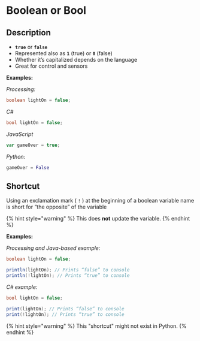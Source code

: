 # Boolean or Bool

## Description

* **`true`** or **`false`**
* Represented also as **`1`** \(true\) or **`0`** \(false\)
* Whether it’s capitalized depends on the language
* Great for control and sensors

**Examples:**

_Processing:_

```java
boolean lightOn = false;
```

_C\#_

```csharp
bool lightOn = false;
```

_JavaScript_

```javascript
var gameOver = true;
```

_Python:_

```python
gameOver = False
```

## Shortcut

Using an exclamation mark \( `!` \) at the beginning of a boolean variable name is short for “the opposite” of the variable

{% hint style="warning" %}
This does **not** update the variable.
{% endhint %}

**Examples:**

_Processing and Java-based example:_

```java
boolean lightOn = false;

println(lightOn); // Prints “false” to console
println(!lightOn); // Prints “true” to console
```

_C\# example:_

```csharp
bool lightOn = false;

print(lightOn); // Prints “false” to console
print(!lightOn); // Prints “true” to console
```

{% hint style="warning" %}
This "shortcut" might not exist in Python.
{% endhint %}

